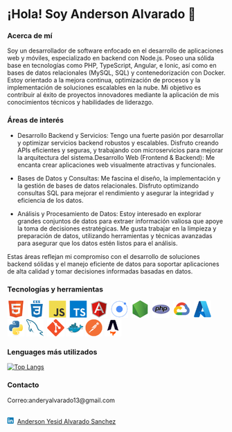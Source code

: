 
# ¡Hola! Soy Anderson Alvarado 👋

### Acerca de mí
Soy un desarrollador de software enfocado en el desarrollo de aplicaciones web y móviles, especializado en backend con Node.js. Poseo una sólida base en tecnologías como PHP, TypeScript, Angular, e Ionic, así como en bases de datos relacionales (MySQL, SQL) y contenedorización con Docker. Estoy orientado a la mejora continua, optimización de procesos y la implementación de soluciones escalables en la nube. Mi objetivo es contribuir al éxito de proyectos innovadores mediante la aplicación de mis conocimientos técnicos y habilidades de liderazgo.

### Áreas de interés
* Desarrollo Backend y Servicios: Tengo una fuerte pasión por desarrollar y optimizar servicios backend robustos y escalables. Disfruto creando APIs eficientes y seguras, y trabajando con microservicios para mejorar la arquitectura del sistema.Desarrollo Web (Frontend & Backend): Me encanta crear aplicaciones web visualmente atractivas y funcionales.

* Bases de Datos y Consultas: Me fascina el diseño, la implementación y la gestión de bases de datos relacionales. Disfruto optimizando consultas SQL para mejorar el rendimiento y asegurar la integridad y eficiencia de los datos.

* Análisis y Procesamiento de Datos: Estoy interesado en explorar grandes conjuntos de datos para extraer información valiosa que apoye la toma de decisiones estratégicas. Me gusta trabajar en la limpieza y preparación de datos, utilizando herramientas y técnicas avanzadas para asegurar que los datos estén listos para el análisis.

Estas áreas reflejan mi compromiso con el desarrollo de soluciones backend sólidas y el manejo eficiente de datos para soportar aplicaciones de alta calidad y tomar decisiones informadas basadas en datos.

### Tecnologías y herramientas
<div>
  <img src="https://github.com/devicons/devicon/blob/master/icons/html5/html5-original.svg" title="HTML5" alt="HTML" width="40" height="40"/>&nbsp;
  <img src="https://github.com/devicons/devicon/blob/master/icons/css3/css3-plain-wordmark.svg"  title="CSS3" alt="CSS" width="40" height="40"/>&nbsp;
  <img src="https://github.com/devicons/devicon/blob/master/icons/javascript/javascript-original.svg" title="JavaScript" alt="JavaScript" width="40" height="40"/>&nbsp;
  <img src="https://github.com/devicons/devicon/blob/master/icons/typescript/typescript-original.svg" title="Typescript" alt="Typescript" width="40" height="40"/>&nbsp;
  <img src="https://github.com/devicons/devicon/blob/master/icons/angularjs/angularjs-original.svg" title="Angular" alt="Angular" width="40" height="40" />&nbsp;
  <img src="https://github.com/devicons/devicon/blob/master/icons/ionic/ionic-original.svg" title="Ionic" alt="Ionic" width="40" height="40"/>&nbsp;
  <img src="https://github.com/devicons/devicon/blob/master/icons/nodejs/nodejs-original.svg" title="NodeJS" alt="NodeJS" width="40" height="40"/>&nbsp;
  <img src="https://github.com/devicons/devicon/blob/master/icons/php/php-original.svg" title="PHP" alt="PHP" width="40" height="40"/>&nbsp;
  <img src="https://github.com/devicons/devicon/blob/master/icons/googlecloud/googlecloud-original.svg" title="Google Cloud" alt="Google Cloud" width="40" height="40"/>&nbsp;
  <img src="https://github.com/devicons/devicon/blob/master/icons/azure/azure-original.svg" title="Azure" alt="Azure" width="40" height="40"/>&nbsp;
  <img src="https://github.com/devicons/devicon/blob/master/icons/python/python-original.svg" title="Python" alt="Python" width="40" height="40"/>
  <img src="https://github.com/devicons/devicon/blob/master/icons/mysql/mysql-original.svg" title="MySQL"  alt="MySQL" width="40" height="40"/>&nbsp;
  <img src="https://github.com/devicons/devicon/blob/master/icons/git/git-original.svg" title="Git" alt="Git" width="40" height="40"/>
  <img src="https://github.com/devicons/devicon/blob/master/icons/docker/docker-original.svg" title="Docker" alt="Docker" width="40" height="40"/>
  <img src="https://github.com/devicons/devicon/blob/master/icons/postman/postman-original.svg" title="Postman" alt="Postman" width="40" height="40"/>
  <img src="https://github.com/devicons/devicon/blob/master/icons/astro/astro-original.svg" title="Astro" alt="Astro" width="40" height="40"/>
</div>

### Lenguages más utilizados
[![Top Langs](https://github-readme-stats.vercel.app/api/top-langs/?username=anderalvarado13&layout=compact&theme=midnight-purple)](https://github.com/anuraghazra/github-readme-stats)

### Contacto
<div>
  <p><spam>Correo:</spam>anderyalvarado13@gmail.com</p>&nbsp; <br/> 
</div>
<div>
  <img src="https://github.com/devicons/devicon/blob/master/icons/linkedin/linkedin-original.svg" title="LinkedIn" alt="LinkedIn" width="15" height="15"/>&nbsp;
  <a href="https://www.linkedin.com/in/AnderAlvarado13/">Anderson Yesid Alvarado Sanchez</a>&nbsp; <br/> 
</div>


